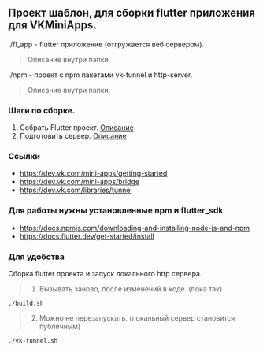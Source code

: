 ## Проект шаблон, для сборки flutter приложения для VKMiniApps.
./fl_app - flutter приложение (отгружается веб сервером).
> Описание внутри папки.

./npm - проект с npm пакетами vk-tunnel и http-server.
> Описание внутри папки.

### Шаги по сборке.
1. Собрать Flutter проект. [Описание](./fl_app/readme.md)
2. Подготовить сервер. [Описание](./npm/readme.md)

### Ссылки
- https://dev.vk.com/mini-apps/getting-started
- https://dev.vk.com/mini-apps/bridge
- https://dev.vk.com/libraries/tunnel

### Для работы нужны установленные npm и flutter_sdk
- https://docs.npmjs.com/downloading-and-installing-node-js-and-npm
- https://docs.flutter.dev/get-started/install

### Для удобства
Сборка flutter проекта и запуск локального http сервера.
> 1. Вызывать заново, после изменений в коде. (пока так)
```shell
./build.sh
```

> 2. Можно не перезапускать. (локальный сервер становится публичным)
```shell
./vk-tunnel.sh
```
